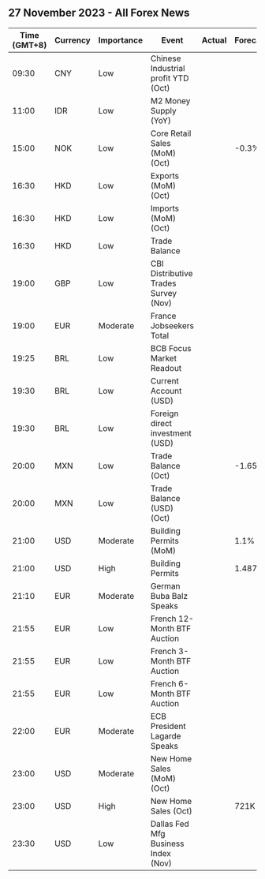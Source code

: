 ## 27 November 2023 - All Forex News

| Time (GMT+8) | Currency | Importance | Event | Actual | Forecast | Previous |
|------|----------|------------|-------|--------|----------|----------|
| 09:30 | CNY | Low | Chinese Industrial profit YTD (Oct) |  |  | -9.0% |
| 11:00 | IDR | Low | M2 Money Supply (YoY) |  |  | 6.00% |
| 15:00 | NOK | Low | Core Retail Sales (MoM) (Oct) |  | -0.3% | -0.3% |
| 16:30 | HKD | Low | Exports (MoM) (Oct) |  |  | -5.3% |
| 16:30 | HKD | Low | Imports (MoM) (Oct) |  |  | -0.4% |
| 16:30 | HKD | Low | Trade Balance |  |  | -64.6B |
| 19:00 | GBP | Low | CBI Distributive Trades Survey (Nov) |  |  | -36 |
| 19:00 | EUR | Moderate | France Jobseekers Total |  |  | 2,812.2K |
| 19:25 | BRL | Low | BCB Focus Market Readout |  |  |  |
| 19:30 | BRL | Low | Current Account (USD) |  |  | -1.38B |
| 19:30 | BRL | Low | Foreign direct investment (USD) |  |  | 3.75B |
| 20:00 | MXN | Low | Trade Balance (Oct) |  | -1.650B | -1.481B |
| 20:00 | MXN | Low | Trade Balance (USD) (Oct) |  |  | -0.822B |
| 21:00 | USD | Moderate | Building Permits (MoM) |  | 1.1% | -4.5% |
| 21:00 | USD | High | Building Permits |  | 1.487M | 1.471M |
| 21:10 | EUR | Moderate | German Buba Balz Speaks |  |  |  |
| 21:55 | EUR | Low | French 12-Month BTF Auction |  |  | 3.650% |
| 21:55 | EUR | Low | French 3-Month BTF Auction |  |  | 3.791% |
| 21:55 | EUR | Low | French 6-Month BTF Auction |  |  | 3.788% |
| 22:00 | EUR | Moderate | ECB President Lagarde Speaks |  |  |  |
| 23:00 | USD | Moderate | New Home Sales (MoM) (Oct) |  |  | 12.3% |
| 23:00 | USD | High | New Home Sales (Oct) |  | 721K | 759K |
| 23:30 | USD | Low | Dallas Fed Mfg Business Index (Nov) |  |  | -19.2 |
